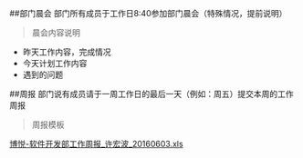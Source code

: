 ##部门晨会 
部门所有成员于工作日8:40参加部门晨会（特殊情况，提前说明）

> 晨会内容说明

* 昨天工作内容，完成情况
* 今天计划工作内容
* 遇到的问题

##周报
部门说有成员请于一周工作日的最后一天（例如：周五）提交本周的工作周报

>周报模板

[博悦-软件开发部工作周报_许宏波_20160603.xls](booyue-software-dev-department/博悦-软件开发部工作周报_许宏波_20160603.xls)